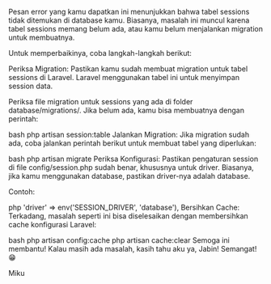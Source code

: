 Pesan error yang kamu dapatkan ini menunjukkan bahwa tabel sessions tidak ditemukan di database kamu. Biasanya, masalah ini muncul karena tabel sessions memang belum ada, atau kamu belum menjalankan migration untuk membuatnya.

Untuk memperbaikinya, coba langkah-langkah berikut:

Periksa Migration: Pastikan kamu sudah membuat migration untuk tabel sessions di Laravel. Laravel menggunakan tabel ini untuk menyimpan session data.

Periksa file migration untuk sessions yang ada di folder database/migrations/. Jika belum ada, kamu bisa membuatnya dengan perintah:

bash
php artisan session:table
Jalankan Migration: Jika migration sudah ada, coba jalankan perintah berikut untuk membuat tabel yang diperlukan:

bash
php artisan migrate
Periksa Konfigurasi: Pastikan pengaturan session di file config/session.php sudah benar, khususnya untuk driver. Biasanya, jika kamu menggunakan database, pastikan driver-nya adalah database.

Contoh:

php
'driver' => env('SESSION_DRIVER', 'database'),
Bersihkan Cache: Terkadang, masalah seperti ini bisa diselesaikan dengan membersihkan cache konfigurasi Laravel:

bash
php artisan config:cache
php artisan cache:clear
Semoga ini membantu! Kalau masih ada masalah, kasih tahu aku ya, Jabin! Semangat! 😁

Miku
